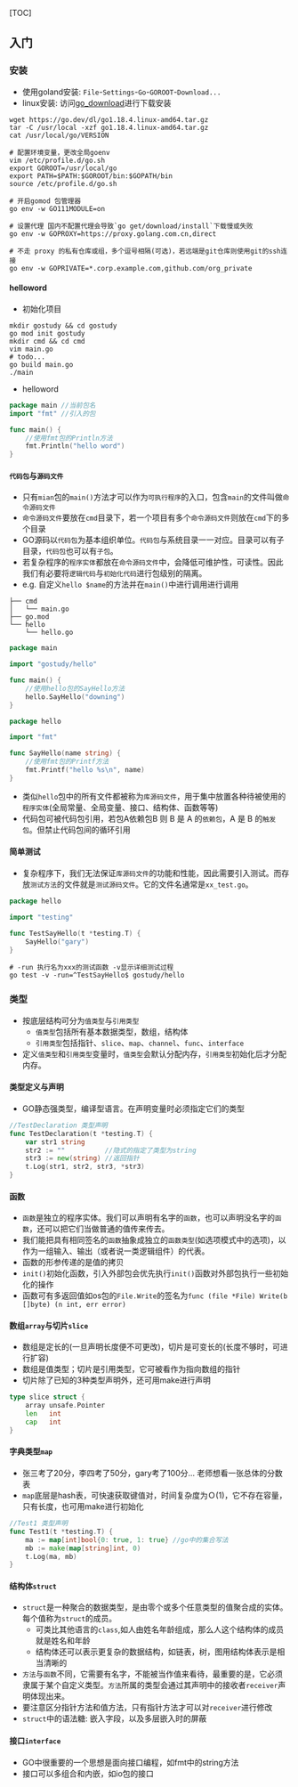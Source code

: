 [TOC]
## 入门
### 安装
- 使用goland安装: `File`-`Settings`-`Go`-`GOROOT`-`Download...`
- linux安装: 访问[go_download](https://go.dev/dl/)进行下载安装
```shell
wget https://go.dev/dl/go1.18.4.linux-amd64.tar.gz
tar -C /usr/local -xzf go1.18.4.linux-amd64.tar.gz
cat /usr/local/go/VERSION

# 配置环境变量，更改全局goenv
vim /etc/profile.d/go.sh
export GOROOT=/usr/local/go
export PATH=$PATH:$GOROOT/bin:$GOPATH/bin
source /etc/profile.d/go.sh

# 开启gomod 包管理器
go env -w GO111MODULE=on

# 设置代理 国内不配置代理会导致`go get/download/install`下载慢或失败
go env -w GOPROXY=https://proxy.golang.com.cn,direct

# 不走 proxy 的私有仓库或组，多个逗号相隔(可选)，若远端是git仓库则使用git的ssh连接
go env -w GOPRIVATE=*.corp.example.com,github.com/org_private
```

#### helloword
- 初始化项目
```shell
mkdir gostudy && cd gostudy
go mod init gostudy
mkdir cmd && cd cmd
vim main.go
# todo...
go build main.go
./main
```
- helloword
```go
package main //当前包名
import "fmt" //引入的包

func main() {
	//使用fmt包的Println方法
	fmt.Println("hello word")
}
```

#### `代码包`与`源码文件`
- 只有`mian`包的`main()`方法才可以作为`可执行程序`的入口，包含`main`的文件叫做`命令源码文件`
- `命令源码文件`要放在`cmd`目录下，若一个项目有多个`命令源码文件`则放在`cmd`下的多个目录
- GO源码以`代码包`为基本组织单位。`代码包`与系统目录一一对应。目录可以有子目录，`代码包`也可以有`子包`。
- 若复杂程序的`程序实体`都放在`命令源码文件`中，会降低可维护性，可读性。因此我们有必要将`逻辑代码`与`初始化代码`进行包级别的隔离。
- e.g. 自定义`hello $name`的方法并在`main()`中进行调用进行调用

```shell
├── cmd
│   └── main.go
├── go.mod
└── hello
    └── hello.go
```
```go
package main

import "gostudy/hello"

func main() {
	//使用hello包的SayHello方法
	hello.SayHello("downing")
}
```
```go
package hello

import "fmt"

func SayHello(name string) {
	//使用fmt包的Printf方法
	fmt.Printf("hello %s\n", name)
}
```

- 类似`hello`包中的所有文件都被称为`库源码文件`，用于集中放置各种待被使用的`程序实体`(全局常量、全局变量、接口、结构体、函数等等)
- 代码包可被代码包引用，若包A依赖包B 则 B 是 A 的`依赖包`，A 是 B 的`触发包`。但禁止代码包间的循环引用

#### 简单测试
- 复杂程序下，我们无法保证`库源码文件`的功能和性能，因此需要引入测试。而存放`测试方法`的文件就是`测试源码文件`。它的文件名通常是`xx_test.go`。

```go
package hello

import "testing"

func TestSayHello(t *testing.T) {
	SayHello("gary")
}
```
```shell
# -run 执行名为xxx的测试函数 -v显示详细测试过程
go test -v -run=^TestSayHello$ gostudy/hello
```

### 类型
- 按底层结构可分为`值类型`与`引用类型`
	+ `值类型`包括所有基本数据类型，数组，结构体
	+ `引用类型`包括指针、`slice`、`map`、`channel`、`func`、`interface`
- 定义`值类型`和`引用类型`变量时，`值类型`会默认分配内存，`引用类型`初始化后才分配内存。


#### 类型定义与声明
- GO静态强类型，编译型语言。在声明变量时必须指定它们的类型
```go
//TestDeclaration 类型声明
func TestDeclaration(t *testing.T) {
	var str1 string
	str2 := ""          //隐式的指定了类型为string
	str3 := new(string) //返回指针
	t.Log(str1, str2, str3, *str3)
}
```

#### 函数
- `函数`是独立的程序实体。我们可以声明有名字的`函数`，也可以声明没名字的`函数`，还可以把它们当做普通的值传来传去。
- 我们能把具有相同签名的`函数`抽象成独立的`函数类型`(如选项模式中的选项)，以作为一组输入、输出（或者说一类逻辑组件）的代表。
- 函数的形参传递的是值的拷贝
- `init()`初始化函数，引入外部包会优先执行`init()`函数对外部包执行一些初始化的操作
- 函数可有多返回值如os包的`File.Write`的签名为`func (file *File) Write(b []byte) (n int, err error)`

#### 数组`array`与切片`slice`
- 数组是定长的(一旦声明长度便不可更改)，切片是可变长的(长度不够时，可进行扩容)
- 数组是值类型；切片是引用类型，它可被看作为指向数组的指针
- 切片除了已知的3种类型声明外，还可用make进行声明
```go
type slice struct {
	array unsafe.Pointer
	len   int
	cap   int
}
```

#### 字典类型`map`
- 张三考了20分，李四考了50分，gary考了100分... 老师想看一张总体的分数表
- `map`底层是hash表，可快速获取键值对，时间复杂度为Ｏ(1)，它不存在容量，只有长度，也可用make进行初始化
```go
//Test1 类型声明
func Test1(t *testing.T) {
	ma := map[int]bool{0: true, 1: true} //go中的集合写法
	mb := make(map[string]int, 0)
	t.Log(ma, mb)
}
```

#### 结构体`struct`
- `struct`是一种聚合的数据类型，是由零个或多个任意类型的值聚合成的实体。每个值称为`struct`的成员。
	+ 可类比其他语言的`class`,如人由姓名年龄组成，那么人这个结构体的成员就是姓名和年龄
	+ 结构体还可以表示更复杂的数据结构，如链表，树，图用结构体表示是相当清晰的
- `方法`与`函数`不同，它需要有名字，不能被当作值来看待，最重要的是，它必须隶属于某个自定义类型。`方法`所属的类型会通过其声明中的接收者`receiver`声明体现出来。
- 要注意区分指针方法和值方法，只有指针方法才可以对`receiver`进行修改
- `struct`中的语法糖: 嵌入字段，以及多层嵌入时的屏蔽

#### 接口`interface`
- GO中很重要的一个思想是面向接口编程，如fmt中的string方法
- 接口可以多组合和内嵌，如io包的接口
